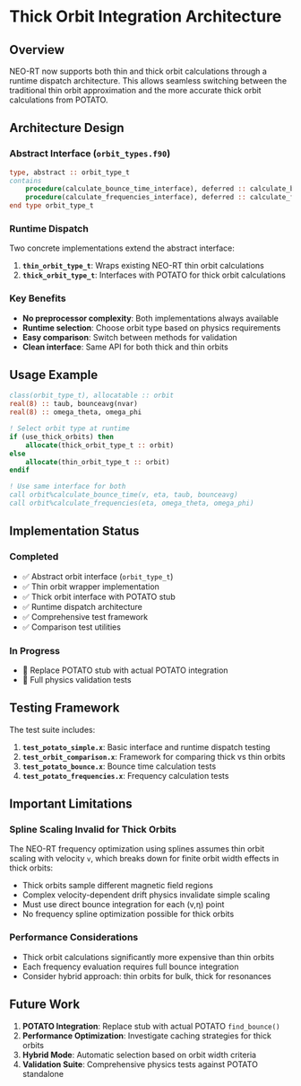 # Thick Orbit Integration Architecture

## Overview

NEO-RT now supports both thin and thick orbit calculations through a runtime dispatch architecture. This allows seamless switching between the traditional thin orbit approximation and the more accurate thick orbit calculations from POTATO.

## Architecture Design

### Abstract Interface (`orbit_types.f90`)

```fortran
type, abstract :: orbit_type_t
contains
    procedure(calculate_bounce_time_interface), deferred :: calculate_bounce_time
    procedure(calculate_frequencies_interface), deferred :: calculate_frequencies
end type orbit_type_t
```

### Runtime Dispatch

Two concrete implementations extend the abstract interface:

1. **`thin_orbit_type_t`**: Wraps existing NEO-RT thin orbit calculations
2. **`thick_orbit_type_t`**: Interfaces with POTATO for thick orbit calculations

### Key Benefits

- **No preprocessor complexity**: Both implementations always available
- **Runtime selection**: Choose orbit type based on physics requirements
- **Easy comparison**: Switch between methods for validation
- **Clean interface**: Same API for both thick and thin orbits

## Usage Example

```fortran
class(orbit_type_t), allocatable :: orbit
real(8) :: taub, bounceavg(nvar)
real(8) :: omega_theta, omega_phi

! Select orbit type at runtime
if (use_thick_orbits) then
    allocate(thick_orbit_type_t :: orbit)
else
    allocate(thin_orbit_type_t :: orbit)
endif

! Use same interface for both
call orbit%calculate_bounce_time(v, eta, taub, bounceavg)
call orbit%calculate_frequencies(eta, omega_theta, omega_phi)
```

## Implementation Status

### Completed

- ✅ Abstract orbit interface (`orbit_type_t`)
- ✅ Thin orbit wrapper implementation
- ✅ Thick orbit interface with POTATO stub
- ✅ Runtime dispatch architecture
- ✅ Comprehensive test framework
- ✅ Comparison test utilities

### In Progress

- 🔄 Replace POTATO stub with actual POTATO integration
- 🔄 Full physics validation tests

## Testing Framework

The test suite includes:

1. **`test_potato_simple.x`**: Basic interface and runtime dispatch testing
2. **`test_orbit_comparison.x`**: Framework for comparing thick vs thin orbits
3. **`test_potato_bounce.x`**: Bounce time calculation tests
4. **`test_potato_frequencies.x`**: Frequency calculation tests

## Important Limitations

### Spline Scaling Invalid for Thick Orbits

The NEO-RT frequency optimization using splines assumes thin orbit scaling with velocity `v`, which breaks down for finite orbit width effects in thick orbits:

- Thick orbits sample different magnetic field regions
- Complex velocity-dependent drift physics invalidate simple scaling
- Must use direct bounce integration for each (v,η) point
- No frequency spline optimization possible for thick orbits

### Performance Considerations

- Thick orbit calculations significantly more expensive than thin orbits
- Each frequency evaluation requires full bounce integration
- Consider hybrid approach: thin orbits for bulk, thick for resonances

## Future Work

1. **POTATO Integration**: Replace stub with actual POTATO `find_bounce()` 
2. **Performance Optimization**: Investigate caching strategies for thick orbits
3. **Hybrid Mode**: Automatic selection based on orbit width criteria
4. **Validation Suite**: Comprehensive physics tests against POTATO standalone